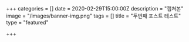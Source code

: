 +++
categories = []
date = 2020-02-29T15:00:00Z
description = "캡쳐본"
image = "/images/banner-img.png"
tags = []
title = "두번째 포스트 테스트"
type = "featured"

+++
